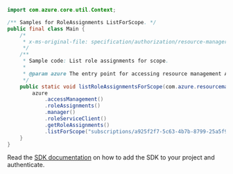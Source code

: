 ```java
import com.azure.core.util.Context;

/** Samples for RoleAssignments ListForScope. */
public final class Main {
    /*
     * x-ms-original-file: specification/authorization/resource-manager/Microsoft.Authorization/preview/2020-08-01-preview/examples/RoleAssignments_ListForScope.json
     */
    /**
     * Sample code: List role assignments for scope.
     *
     * @param azure The entry point for accessing resource management APIs in Azure.
     */
    public static void listRoleAssignmentsForScope(com.azure.resourcemanager.AzureResourceManager azure) {
        azure
            .accessManagement()
            .roleAssignments()
            .manager()
            .roleServiceClient()
            .getRoleAssignments()
            .listForScope("subscriptions/a925f2f7-5c63-4b7b-8799-25a5f97bc3b2", null, null, Context.NONE);
    }
}
```

Read the [SDK documentation](https://github.com/Azure/azure-sdk-for-java/blob/azure-resourcemanager_2.14.0/sdk/resourcemanager/azure-resourcemanager/README.md) on how to add the SDK to your project and authenticate.
